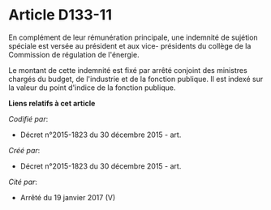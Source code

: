 # Article D133-11

En complément de leur rémunération principale, une indemnité de sujétion spéciale est versée au président et aux vice-
présidents du collège de la Commission de régulation de l'énergie.

Le montant de cette indemnité est fixé par arrêté conjoint des ministres chargés du budget, de l'industrie et de la fonction
publique. Il est indexé sur la valeur du point d'indice de la fonction publique.

**Liens relatifs à cet article**

_Codifié par_:

  - Décret n°2015-1823 du 30 décembre 2015 - art.

_Créé par_:

  - Décret n°2015-1823 du 30 décembre 2015 - art.

_Cité par_:

  - Arrêté du 19 janvier 2017 (V)
